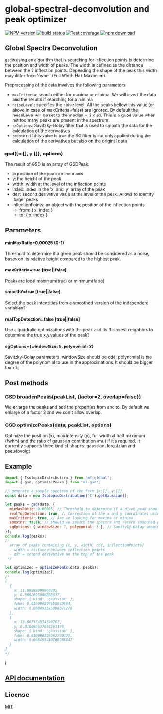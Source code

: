 # global-spectral-deconvolution and peak optimizer

[![NPM version][npm-image]][npm-url]
[![build status][ci-image]][ci-url]
[![Test coverage][codecov-image]][codecov-url]
[![npm download][download-image]][download-url]

## Global Spectra Deconvolution

`gsd`is using an algorithm that is searching for inflection points to determine the position and width of peaks. The width is defined as the distance between the 2 inflection points. Depending the shape of the peak this width may differ from 'fwhm' (Full Width Half Maximum).

Preprocessing of the data involves the following parameters

- `maxCriteria`: search either for maxima or minima. We will invert the data and the results if searching for a minima
- `noiseLevel`: specifies the noise level. All the peaks bellow this value (or above in case of maxCriteria=false) are ignored. By default the noiseLevel will be set to the median + 3 x sd. This is a good value when not too many peaks are present in the spectrum.
- `sgOptions`: Savitzky-Golay filter that is used to smooth the data for the calculation of the derivatives
- `smoothY`: If this value is true the SG filter is not only applied during the calculation of the derivatives but also on the original data

### gsd({x:[], y:[]}, options)

The result of GSD is an array of GSDPeak:

- x: position of the peak on the x axis
- y: the height of the peak
- width: width at the level of the inflection points
- index: index in the 'x' and 'y' array of the peak
- ddY: second derivative value at the level of the peak. Allows to identify 'large' peaks
- inflectionPoints: an object with the position of the inflection points
  - from: { x, index }
  - to: { x, index }

## Parameters

#### minMaxRatio=0.00025 (0-1)

Threshold to determine if a given peak should be considered as a noise, bases on its relative height compared to the highest peak.

#### maxCriteria=true [true||false]

Peaks are local maximum(true) or minimum(false)

#### smoothY=true [true||false]

Select the peak intensities from a smoothed version of the independent variables?

#### realTopDetection=false [true||false]

Use a quadratic optimizations with the peak and its 3 closest neighbors to determine the true x,y values of the peak?

#### sgOptions={windowSize: 5, polynomial: 3}

Savitzky-Golay parameters. windowSize should be odd; polynomial is the degree of the polynomial to use in the approximations. It should be bigger than 2.

## Post methods

### GSD.broadenPeaks(peakList, {factor=2, overlap=false})

We enlarge the peaks and add the properties from and to.
By default we enlarge of a factor 2 and we don't allow overlap.

### GSD.optimizePeaks(data, peakList, options)

Optimize the position (x), max intensity (y), full width at half maximum (fwhm) and the ratio of gaussian contribution (mu) if it's required. It currently supports three kind of shapes: gaussian, lorentzian and pseudovoigt

## Example

```js
import { IsotopicDistribution } from 'mf-global';
import { gsd, optimizePeaks } from 'ml-gsd';

// generate a sample spectrum of the form {x:[], y:[]}
const data = new IsotopicDistribution('C').getGaussian();

let peaks = gsd(data, {
  minMaxRatio: 0.00025, // Threshold to determine if a given peak should be considered as a noise
  realTopDetection: true, // Correction of the x and y coordinates using a quadratic optimizations
  maxCriteria: true, // Are we looking for maxima or minima
  smoothY: false, // should we smooth the spectra and return smoothed peaks ? Default false.
  sgOptions: { windowSize: 7, polynomial: 3 }, // Savitzky-Golay smoothing parameters for first and second derivative calculation
});
console.log(peaks);
/*
  array of peaks containing {x, y, width, ddY, inflectionPoints}
  - width = distance between inflection points
  - ddY = second derivative on the top of the peak
 */

let optimized = optimizePeaks(data, peaks);
console.log(optimized);
/*
[
  {
    x: 11.99999999960885,
    y: 0.9892695646808637,
    shape: { kind: 'gaussian' },
    fwhm: 0.010000209455943584,
    width: 0.008493395898379276
  },
  {
    x: 13.003354834590702,
    y: 0.010699637653261198,
    shape: { kind: 'gaussian' },
    fwhm: 0.010000226962299321,
    width: 0.008493410766908847
  }
]
*/
```

i

## [API documentation](http://mljs.github.io/global-spectral-deconvolution/)

## License

[MIT](./LICENSE)

[npm-image]: https://img.shields.io/npm/v/ml-gsd.svg
[npm-url]: https://npmjs.org/package/ml-gsd
[codecov-image]: https://img.shields.io/codecov/c/github/mljs/global-spectral-deconvolution.svg
[codecov-url]: https://codecov.io/gh/mljs/global-spectral-deconvolution
[ci-image]: https://github.com/mljs/global-spectral-deconvolution/workflows/Node.js%20CI/badge.svg?branch=main
[ci-url]: https://github.com/mljs/global-spectral-deconvolution/actions?query=workflow%3A%22Node.js+CI%22
[download-image]: https://img.shields.io/npm/dm/ml-gsd.svg
[download-url]: https://npmjs.org/package/ml-gsd
